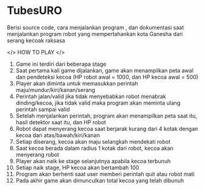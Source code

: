 # TubesURO
Berisi source code, cara menjalankan program , dan dokumentasi saat menjalankan program robot yang mempertahankan kota Ganesha dari serang kecoak raksasa

</> HOW TO PLAY  </>

1. Game ini terdiri dari beberapa stage
2. Saat pertama kali game dijalankan, game akan menampilkan peta awal dan pendeteksi kecoa (HP robot awal = 1000, dan HP kecoa awal = 500)
3. Player akan diminta untuk memasukkan perintah maju/mundur/kiri/kanan/serang
4. Perintah jalan/valid jika tidak menyebabkan robot menabrak dinding/kecoa, jika tidak valid maka program akan meminta ulang perintah sampai valid
5. Setelah menjalankan perintah, program akan menampilkan peta saat itu, hasil detektor saat itu, dan HP robot
6. Robot dapat menyerang kecoa saat berjarak kurang dari 4 kotak dengan kecoa dari atas/bawah/kiri/kanan
7. Setiap diserang, kecoa akan maju selangkah mendekati robot 
8. Saat kecoa berada dalam radius 1 kotak dari robot, kecoa akan menyerang robot
9. Player akan naik ke stage selanjutnya apabila kecoa terbunuh
10. Setiap naik stage, HP kecoa akan bertambah 100
11. Program akan berhenti saat user memberi perintah quit atau robot mati
12. Pada akhir game akan dimunculkan total kecoa yang telah dibunuh
